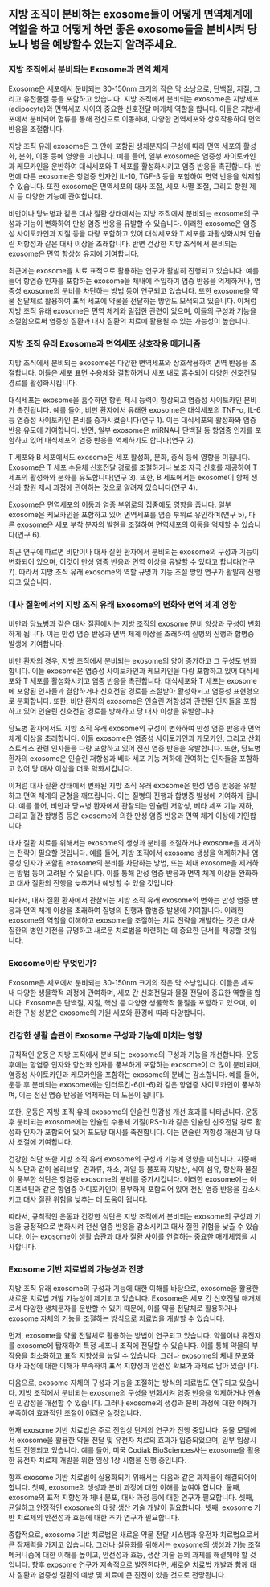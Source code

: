 ## 지방 조직이 분비하는 exosome들이 어떻게 면역체계에 역할을 하고 어떻게 하면 좋은 exosome들을 분비시켜 당뇨나 병을 예방할수 있는지 알려주세요. 

### 지방 조직에서 분비되는 Exosome과 면역 체계

Exosome은 세포에서 분비되는 30-150nm 크기의 작은 막 소낭으로, 단백질, 지질, 그리고 유전물질 등을 포함하고 있습니다. 지방 조직에서 분비되는 exosome은 지방세포(adipocyte)와 면역세포 사이의 중요한 신호전달 매개체 역할을 합니다. 이들은 지방세포에서 분비되어 혈류를 통해 전신으로 이동하며, 다양한 면역세포와 상호작용하여 면역 반응을 조절합니다.

지방 조직 유래 exosome은 그 안에 포함된 생체분자의 구성에 따라 면역 세포의 활성화, 분화, 이동 등에 영향을 미칩니다. 예를 들어, 일부 exosome은 염증성 사이토카인과 케모카인을 운반하여 대식세포와 T 세포를 활성화시키고 염증 반응을 촉진합니다. 반면에 다른 exosome은 항염증 인자인 IL-10, TGF-β 등을 포함하여 면역 반응을 억제할 수 있습니다. 또한 exosome은 면역세포의 대사 조절, 세포 사멸 조절, 그리고 항원 제시 등 다양한 기능에 관여합니다.

비만이나 당뇨병과 같은 대사 질환 상태에서는 지방 조직에서 분비되는 exosome의 구성과 기능이 변화하여 만성 염증 반응을 유발할 수 있습니다. 이러한 exosome은 염증성 사이토카인과 지질 등을 다량 포함하고 있어 대식세포와 T 세포를 과활성화시켜 인슐린 저항성과 같은 대사 이상을 초래합니다. 반면 건강한 지방 조직에서 분비되는 exosome은 면역 항상성 유지에 기여합니다.

최근에는 exosome을 치료 표적으로 활용하는 연구가 활발히 진행되고 있습니다. 예를 들어 항염증 인자를 포함하는 exosome을 체내에 주입하여 염증 반응을 억제하거나, 염증성 exosome의 분비를 차단하는 방법 등이 연구되고 있습니다. 또한 exosome을 약물 전달체로 활용하여 표적 세포에 약물을 전달하는 방안도 모색되고 있습니다. 이처럼 지방 조직 유래 exosome은 면역 체계와 밀접한 관련이 있으며, 이들의 구성과 기능을 조절함으로써 염증성 질환과 대사 질환의 치료에 활용될 수 있는 가능성이 높습니다.


### 지방 조직 유래 Exosome과 면역세포 상호작용 메커니즘

지방 조직에서 분비되는 exosome은 다양한 면역세포와 상호작용하여 면역 반응을 조절합니다. 이들은 세포 표면 수용체와 결합하거나 세포 내로 흡수되어 다양한 신호전달 경로를 활성화시킵니다.

대식세포는 exosome을 흡수하면 항원 제시 능력이 향상되고 염증성 사이토카인 분비가 촉진됩니다. 예를 들어, 비만 환자에서 유래한 exosome은 대식세포의 TNF-α, IL-6 등 염증성 사이토카인 분비를 증가시켰습니다(연구 1). 이는 대식세포의 활성화와 염증 반응 유도에 기여합니다. 반면, 일부 exosome은 miRNA나 단백질 등 항염증 인자를 포함하고 있어 대식세포의 염증 반응을 억제하기도 합니다(연구 2).

T 세포와 B 세포에서도 exosome은 세포 활성화, 분화, 증식 등에 영향을 미칩니다. Exosome은 T 세포 수용체 신호전달 경로를 조절하거나 보조 자극 신호를 제공하여 T 세포의 활성화와 분화를 유도합니다(연구 3). 또한, B 세포에서는 exosome이 항체 생산과 항원 제시 과정에 관여하는 것으로 알려져 있습니다(연구 4).

Exosome은 면역세포의 이동과 염증 부위로의 집중에도 영향을 줍니다. 일부 exosome은 케모카인을 포함하고 있어 면역세포를 염증 부위로 유인하며(연구 5), 다른 exosome은 세포 부착 분자의 발현을 조절하여 면역세포의 이동을 억제할 수 있습니다(연구 6).

최근 연구에 따르면 비만이나 대사 질환 환자에서 분비되는 exosome의 구성과 기능이 변화되어 있으며, 이것이 만성 염증 반응과 면역 이상을 유발할 수 있다고 합니다(연구 7). 따라서 지방 조직 유래 exosome의 역할 규명과 기능 조절 방안 연구가 활발히 진행되고 있습니다.


### 대사 질환에서의 지방 조직 유래 Exosome의 변화와 면역 체계 영향

비만과 당뇨병과 같은 대사 질환에서는 지방 조직의 exosome 분비 양상과 구성이 변화하게 됩니다. 이는 만성 염증 반응과 면역 체계 이상을 초래하여 질병의 진행과 합병증 발생에 기여합니다.

비만 환자의 경우, 지방 조직에서 분비되는 exosome의 양이 증가하고 그 구성도 변화합니다. 이들 exosome은 염증성 사이토카인과 케모카인을 다량 포함하고 있어 대식세포와 T 세포를 활성화시키고 염증 반응을 촉진합니다. 대식세포와 T 세포는 exosome에 포함된 인자들과 결합하거나 신호전달 경로를 조절받아 활성화되고 염증성 표현형으로 분화합니다. 또한, 비만 환자의 exosome은 인슐린 저항성과 관련된 인자들을 포함하고 있어 인슐린 신호전달 경로를 방해하고 당 대사 이상을 유발합니다.

당뇨병 환자에서도 지방 조직 유래 exosome의 구성이 변화하여 만성 염증 반응과 면역 체계 이상을 초래합니다. 이들 exosome은 염증성 사이토카인과 케모카인, 그리고 산화 스트레스 관련 인자들을 다량 포함하고 있어 전신 염증 반응을 유발합니다. 또한, 당뇨병 환자의 exosome은 인슐린 저항성과 베타 세포 기능 저하에 관여하는 인자들을 포함하고 있어 당 대사 이상을 더욱 악화시킵니다.

이처럼 대사 질환 상태에서 변화된 지방 조직 유래 exosome은 만성 염증 반응을 유발하고 면역 체계의 균형을 깨뜨립니다. 이는 질병의 진행과 합병증 발생에 기여하게 됩니다. 예를 들어, 비만과 당뇨병 환자에서 관찰되는 인슐린 저항성, 베타 세포 기능 저하, 그리고 혈관 합병증 등은 exosome에 의한 만성 염증 반응과 면역 체계 이상에 기인합니다.

대사 질환 치료를 위해서는 exosome의 생성과 분비를 조절하거나 exosome을 제거하는 전략이 필요할 것입니다. 예를 들어, 지방 조직에서 exosome 생성을 억제하거나 염증성 인자가 포함된 exosome의 분비를 차단하는 방법, 또는 체내 exosome을 제거하는 방법 등이 고려될 수 있습니다. 이를 통해 만성 염증 반응과 면역 체계 이상을 완화하고 대사 질환의 진행을 늦추거나 예방할 수 있을 것입니다.

따라서, 대사 질환 환자에서 관찰되는 지방 조직 유래 exosome의 변화는 만성 염증 반응과 면역 체계 이상을 초래하여 질병의 진행과 합병증 발생에 기여합니다. 이러한 exosome의 역할을 이해하고 exosome을 조절하는 치료 전략을 개발하는 것은 대사 질환의 병인 기전을 규명하고 새로운 치료법을 마련하는 데 중요한 단서를 제공할 것입니다.


### Exosome이란 무엇인가?

Exosome은 세포에서 분비되는 30-150nm 크기의 작은 막 소낭입니다. 이들은 세포 내 다양한 생물학적 과정에 관여하며, 세포 간 신호전달과 물질 전달에 중요한 역할을 합니다. Exosome은 단백질, 지질, 핵산 등 다양한 생물학적 물질을 포함하고 있으며, 이러한 구성 성분은 exosome의 기원 세포와 환경에 따라 다양합니다.

### 건강한 생활 습관이 Exosome 구성과 기능에 미치는 영향

규칙적인 운동은 지방 조직에서 분비되는 exosome의 구성과 기능을 개선합니다. 운동 후에는 항염증 인자와 항산화 인자를 풍부하게 포함하는 exosome이 더 많이 분비되며, 염증성 사이토카인과 케모카인을 포함하는 exosome의 분비는 감소합니다. 예를 들어, 운동 후 분비되는 exosome에는 인터루킨-6(IL-6)와 같은 항염증 사이토카인이 풍부하며, 이는 전신 염증 반응을 억제하는 데 도움이 됩니다.

또한, 운동은 지방 조직 유래 exosome의 인슐린 민감성 개선 효과를 나타냅니다. 운동 후 분비되는 exosome에는 인슐린 수용체 기질(IRS-1)과 같은 인슐린 신호전달 경로 활성화 인자가 포함되어 있어 포도당 대사를 촉진합니다. 이는 인슐린 저항성 개선과 당 대사 조절에 기여합니다.

건강한 식단 또한 지방 조직 유래 exosome의 구성과 기능에 영향을 미칩니다. 지중해식 식단과 같이 올리브유, 견과류, 채소, 과일 등 불포화 지방산, 식이 섬유, 항산화 물질이 풍부한 식단은 항염증 exosome의 분비를 증가시킵니다. 이러한 exosome에는 아디포넥틴과 같은 항염증 아디포카인이 풍부하게 포함되어 있어 전신 염증 반응을 감소시키고 대사 질환 위험을 낮추는 데 도움이 됩니다.

따라서, 규칙적인 운동과 건강한 식단은 지방 조직에서 분비되는 exosome의 구성과 기능을 긍정적으로 변화시켜 전신 염증 반응을 감소시키고 대사 질환 위험을 낮출 수 있습니다. 이는 exosome이 생활 습관과 대사 질환 사이를 연결하는 중요한 매개체임을 시사합니다.


### Exosome 기반 치료법의 가능성과 전망

지방 조직 유래 exosome의 구성과 기능에 대한 이해를 바탕으로, exosome을 활용한 새로운 치료법 개발 가능성이 제기되고 있습니다. Exosome은 세포 간 신호전달 매개체로서 다양한 생체분자를 운반할 수 있기 때문에, 이를 약물 전달체로 활용하거나 exosome 자체의 기능을 조절하는 방식으로 치료법을 개발할 수 있습니다.

먼저, exosome을 약물 전달체로 활용하는 방법이 연구되고 있습니다. 약물이나 유전자를 exosome에 탑재하여 특정 세포나 조직에 전달할 수 있습니다. 이를 통해 약물의 부작용을 최소화하고 표적 지향성을 높일 수 있습니다. 그러나 exosome의 체내 분포와 대사 과정에 대한 이해가 부족하여 표적 지향성과 안전성 확보가 과제로 남아 있습니다.

다음으로, exosome 자체의 구성과 기능을 조절하는 방식의 치료법도 연구되고 있습니다. 지방 조직에서 분비되는 exosome의 구성을 변화시켜 염증 반응을 억제하거나 인슐린 민감성을 개선할 수 있습니다. 그러나 exosome의 생성과 분비 과정에 대한 이해가 부족하여 효과적인 조절이 어려운 실정입니다.

현재 exosome 기반 치료법은 주로 전임상 단계의 연구가 진행 중입니다. 동물 모델에서 exosome을 활용한 약물 전달 및 유전자 치료의 효과가 입증되었으며, 일부 임상시험도 진행되고 있습니다. 예를 들어, 미국 Codiak BioSciences사는 exosome을 활용한 유전자 치료제 개발을 위한 임상 1상 시험을 진행 중입니다.

향후 exosome 기반 치료법이 실용화되기 위해서는 다음과 같은 과제들이 해결되어야 합니다. 첫째, exosome의 생성과 분비 과정에 대한 이해를 높여야 합니다. 둘째, exosome의 표적 지향성과 체내 분포, 대사 과정 등에 대한 연구가 필요합니다. 셋째, 균일하고 안정적인 exosome의 대량 생산 기술 개발이 필요합니다. 넷째, exosome 기반 치료제의 안전성과 효능에 대한 추가 연구가 필요합니다.

종합적으로, exosome 기반 치료법은 새로운 약물 전달 시스템과 유전자 치료법으로서 큰 잠재력을 가지고 있습니다. 그러나 실용화를 위해서는 exosome의 생성과 기능 조절 메커니즘에 대한 이해를 높이고, 안전성과 효능, 생산 기술 등의 과제를 해결해야 할 것입니다. 향후 exosome 연구가 지속적으로 발전한다면, 새로운 치료법 개발과 함께 대사 질환과 염증성 질환의 예방 및 치료에 큰 진전이 있을 것으로 전망됩니다.


